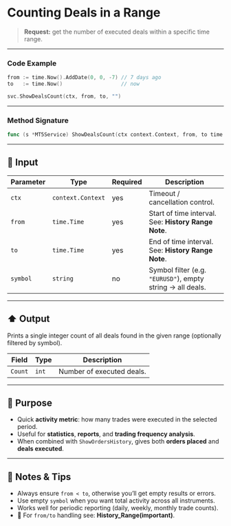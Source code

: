 # Counting Deals in a Range

> **Request:** get the number of executed deals within a specific time range.

---

### Code Example

```go
from := time.Now().AddDate(0, 0, -7) // 7 days ago
to   := time.Now()                   // now

svc.ShowDealsCount(ctx, from, to, "")
```

---

### Method Signature

```go
func (s *MT5Service) ShowDealsCount(ctx context.Context, from, to time.Time, symbol string)
```

---

## 🔽 Input

| Parameter | Type              | Required | Description                                                |
| --------- | ----------------- | -------- | ---------------------------------------------------------- |
| `ctx`     | `context.Context` | yes      | Timeout / cancellation control.                            |
| `from`    | `time.Time`       | yes      | Start of time interval. See: **History Range Note**.       |
| `to`      | `time.Time`       | yes      | End of time interval. See: **History Range Note**.         |
| `symbol`  | `string`          | no       | Symbol filter (e.g. `"EURUSD"`), empty string → all deals. |

---

## ⬆️ Output

Prints a single integer count of all deals found in the given range (optionally filtered by symbol).

| Field   | Type  | Description               |
| ------- | ----- | ------------------------- |
| `Count` | `int` | Number of executed deals. |

---

## 🎯 Purpose

* Quick **activity metric**: how many trades were executed in the selected period.
* Useful for **statistics**, **reports**, and **trading frequency analysis**.
* When combined with `ShowOrdersHistory`, gives both **orders placed** and **deals executed**.

---

## 🧩 Notes & Tips

* Always ensure `from < to`, otherwise you’ll get empty results or errors.
* Use empty `symbol` when you want total activity across all instruments.
* Works well for periodic reporting (daily, weekly, monthly trade counts).
* 🔗 For `from/to` handling see: **History_Range(important)**.

